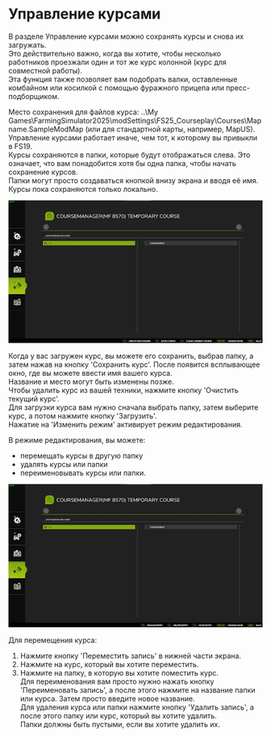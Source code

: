 # Управление курсами
  
В разделе Управление курсами можно сохранять курсы и снова их загружать.  
Это действительно важно, когда вы хотите, чтобы несколько работников проезжали один и тот же курс колонной (курс для совместной работы).  
Эта функция также позволяет вам подобрать валки, оставленные комбайном или косилкой с помощью фуражного прицепа или пресс-подборщиком.  
  
Место сохранения для файлов курса: ..\My Games\FarmingSimulator2025\modSettings\FS25_Courseplay\Courses\Mapname.SampleModMap (или для стандартной карты, например, MapUS).  
Управление курсами работает иначе, чем тот, к которому вы привыкли в FS19.  
Курсы сохраняются в папки, которые будут отображаться слева. Это означает, что вам понадобится хотя бы одна папка, чтобы начать сохранение курсов.  
Папки могут просто создаваться кнопкой внизу экрана и вводя её имя.  
Курсы пока сохраняются только локально.  

![Image](../assets/images/managerbasehelp_0_0_765_430.png)
  
Когда у вас загружен курс, вы можете его сохранить, выбрав папку, а затем нажав на кнопку 'Сохранить курс'. После появится всплывающее окно, где вы можете ввести имя вашего курса.  
Название и место могут быть изменены позже.  
Чтобы удалить курс из вашей техники, нажмите кнопку 'Очистить текущий курс'.  
Для загрузки курса вам нужно сначала выбрать папку, затем выберите курс, а потом нажмите кнопку 'Загрузить'.  
Нажатие на 'Изменить режим' активирует режим редактирования.  

  
В режиме редактирования, вы можете:  
- перемещать курсы в другую папку  
- удалять курсы или папки  
- переименовывать курсы или папки.  

![Image](../assets/images/manageredithelp_0_0_765_430.png)
  
Для перемещения курса:  
  1) Нажмите кнопку 'Переместить запись' в нижней части экрана.  
  2) Нажмите на курс, который вы хотите переместить.  
  3) Нажмите на папку, в которую вы хотите поместить курс.  
Для переименования вам просто нужно нажать кнопку 'Переименовать запись', а после этого нажмите на название папки или курса. Затем просто введите новое название.  
Для удаления курса или папки нажмите кнопку 'Удалить запись', а после этого папку или курс, который вы хотите удалить.  
Папки должны быть пустыми, если вы хотите удалить их.  
